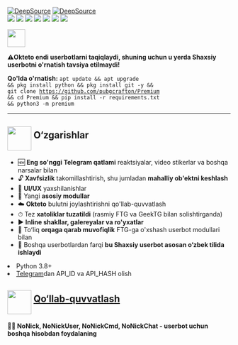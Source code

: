 <a href="https://deepsource.io/gh/pubgcrafton/Premium/?ref=repository-badge"><img src="https://deepsource.io/gh/pubgcrafton/Premium.svg/?label=active+issues&show_trend=true&token=IPVI_QX-cSuQSVeVl8cb5PLt" alt="DeepSource"></a>
<a href="https://deepsource.io/gh/pubgcrafton/Premium/?ref=repository-badge"><img src="https://deepsource.io/gh/pubgcrafton/Premium.svg/?label=resolved+issues&show_trend=true&token=IPVI_QX-cSuQSVeVl8cb5PLt" alt="DeepSource"></a><br>
<a href="https://www.codacy.com/gh/pubgcrafton/Premium/dashboard?utm_source=github.com&amp;utm_medium=referral&amp;utm_content=pubgcrafton/Premium&amp;utm_campaign=Badge_Grade"><img src="https://app.codacy.com/project/badge/Grade/97e3ea868f9344a5aa6e4d874f83db14"/></a>
<a href="#"><img src="https://img.shields.io/github/languages/code-size/pubgcrafton/Premium"/></a>
<a href="#"><img src="https://img.shields.io/github/issues-raw/pubgcrafton/Premium"/></a>
<a href="#"><img src="https://img.shields.io/github/license/pubgcrafton/Premium"/></a>
<a href="#"><img src="https://img.shields.io/github/commit-activity/m/pubgcrafton/Premiu."/></a>
<a href="#"><img src="https://img.shields.io/github/forks/pubgcrafton/Premium?style=flat"/></a>
<a href="#"><img src="https://img.shields.io/github/stars/pubgcrafton/Premium"/></a>

<a href="https://cloud.okteto.com/#/deploy?repository=https://github.com/pubgcrafton/Premium"><img src="https://user-images.githubusercontent.com/36935426/167272305-91fd67c9-c3fc-4b4b-8a73-c35e57c8fcc5.png" height="40"></a>

<b>⚠️Okteto endi userbotlarni taqiqlaydi, shuning uchun u yerda Shaxsiy userbotni o'rnatish tavsiya etilmaydi! </b>

<b>Qo'lda o'rnatish:</b>
<code>apt update && apt upgrade && pkg install python && pkg install git -y && git clone https://github.com/pubgcrafton/Premium && cd Premium && pip install -r requirements.txt && python3 -m premium</code>


<hr>
<h2><img src="https://github.com/hikariatama/assets/raw/master/35-edit-flat.webp" height="54" align="middle"> O‘zgarishlar</h2>

<ul>
	<li>🆕 <b>Eng so'nggi Telegram qatlami</b> reaktsiyalar, video stikerlar va boshqa narsalar bilan</li>
	<li>🔓 <b>Xavfsizlik</b> takomillashtirish, shu jumladan <b>mahalliy ob'ektni keshlash</b></li>
	<li>🎨 <b>UI/UX</b> yaxshilanishlar</li>
	<li>📼 Yangi <b>asosiy modullar</b></li>
	<li>☁️ <b>Okteto</b> bulutni joylashtirishni qo'llab-quvvatlash</li>
	<li>⏱ Tez <b>xatoliklar tuzatildi</b> (rasmiy FTG va GeekTG bilan solishtirganda)</li>
	<li>▶️ <b>Inline shakllar, galereyalar va ro'yxatlar</b></li>
	<li>🔁 Toʻliq <b>orqaga qarab muvofiqlik</b> FTG-ga o'xshash userbot modullari bilan</li>
        <li>🔰 Boshqa userbotlardan farqi <b>bu Shaxsiy userbot asosan o‘zbek tilida ishlaydi</b></li>
</ul>
	<li>Python 3.8+</li>
	<li><a href="https://my.telegram.org/apps" color="#2594cb">Telegram</a>dan API_ID va API_HASH  olish</li>
</ul>
<h2 border="none"><img src="https://github.com/hikariatama/assets/raw/master/981-consultation-flat.webp" height="54" align="middle"> <a href="https://t.me/shaxsiy_userbot_guruhi">Qo‘llab-quvvatlash</a></h2>

	
<b>👨‍👦 NoNick, NoNickUser, NoNickCmd, NoNickChat - userbot uchun boshqa hisobdan foydalaning</b>
